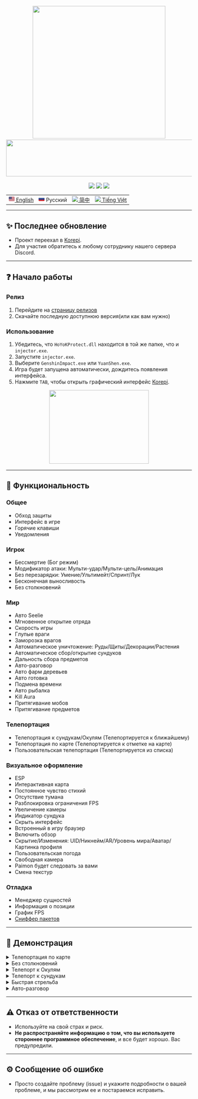 <p align="center">
  <a href="#"><img width="360" height="360" src="https://media.discordapp.net/attachments/1033549666769449002/1107009612210765955/matches.png"></a>
  <a href="#"><img width="650" height="100" src="https://share.creavite.co/FBkHy3zbN4CgWCr0.gif"></a>
</p>

<p align="center">
	<a href="https://github.com/Korepi/keyauth-cpp-library/releases"><img src="https://img.shields.io/github/downloads/Korepi/keyauth-cpp-library/total.svg?style=for-the-badge&color=darkcyan"></a>
	<a href="https://github.com/Korepi/Korepi/graphs/contributors"><img src="https://img.shields.io/github/contributors/Korepi/Korepi?style=for-the-badge&color=darkcyan"></a>
	<a href="https://discord.gg/cottonbuds"><img src="https://img.shields.io/discord/440536354544156683?label=Discord&logo=discord&style=for-the-badge&color=darkviolet"></a>
</p>

<table>
  <tr>
    <td valign="center"><a href="READMEmd"><img src="https://github.com/twitter/twemoji/blob/master/assets/svg/1f1fa-1f1f8.svg" width="16"/> English</td>
    <td valign="center"><img src="https://github.com/twitter/twemoji/blob/master/assets/svg/1f1f7-1f1fa.svg" width="16"/> Русский</a></td>
    <td valign="center"><a href="README_zh-cn.md"><img src="https://em-content.zobj.net/thumbs/120/twitter/351/flag-china_1f1e8-1f1f3.png" width="16"/> 简中</a></td>
    <td valign="center"><a href="README_vi-vn.md"><img src="https://em-content.zobj.net/thumbs/160/twitter/53/flag-for-vietnam_1f1fb-1f1f3.png" width="16"/> Tiếng Việt</a></td>
  </tr>
</table>

---

## ✨ Последнее обновление
- Проект переехал в [Korepi](https://github.com/Korepi/Korepi-Private-Repo).
- Для участия обратитесь к любому сотруднику нашего сервера Discord.

---

## ❓ Начало работы

### Релиз
1. Перейдите на [страницу релизов](https://github.com/Korepi/keyauth-cpp-library/releases)
2. Скачайте последную доступнюю версия(или как вам нужно)

### Использование
1. Убедитесь, что `HoYoKProtect.dll` находится в той же папке, что и `injector.exe`.
2. Запустите `injector.exe`.
3. Выберите `GenshinImpact.exe` или `YuanShen.exe`.
4. Игра будет запущена автоматически, дождитесь появления интерфейса.
5. Нажмите `TAB`, чтобы открыть графический интерфейс [Korepi](https://github.com/Korepi/Korepi).
<p align="center">
<a href="#"><img width="270" height="200" src="https://images.drivereasy.com/wp-content/uploads/2018/09/img_5ba9fcbbcb694.png"></a>
</p>

---
## 🎨 Функциональность

### Общее
- Обход защиты
- Интерфейс в игре
- Горячие клавиши
- Уведомления
### Игрок
- Бессмертие (Бог режим)
- Модификатор атаки: Мульти-удар/Мульти-цель/Анимация
- Без перезарядки: Умение/Ультимейт/Спринт/Лук
- Бесконечная выносливость
- Без столкновений

### Мир
- Авто Seelie
- Мгновенное открытие отряда
- Скорость игры
- Глупые враги
- Заморозка врагов
- Автоматическое уничтожение: Руды/Щиты/Декорации/Растения
- Автоматическое сбор/открытие сундуков
- Дальность сбора предметов
- Авто-разговор
- Авто фарм деревьев
- Авто готовка
- Подмена времени
- Авто рыбалка
- Kill Aura
- Притягивание мобов
- Притягивание предметов

### Телепортация
- Телепортация к сундукам/Окулям (Телепортируется к ближайшему)
- Телепортация по карте (Телепортируется к отметке на карте)
- Пользовательская телепортация (Телепортируется из списка)

### Визуальное оформление
- ESP
- Интерактивная карта
- Постоянное чувство стихий
- Отсутствие тумана
- Разблокировка ограничения FPS
- Увеличение камеры
- Индикатор сундука
- Скрыть интерфейс
- Встроенный в игру браузер
- Включить обзор
- Скрытие/Изменения: UID/Никнейм/AR/Уровень мира/Аватар/Картинка профиля
- Пользовательская погода
- Свободная камера
- Paimon будет следовать за вами
- Смена текстур

### Отладка
- Менеджер сущностей
- Информация о позиции
- График FPS
- [Сниффер пакетов](https://github.com/Akebi-Group/Akebi-PacketSniffer)

---
## 🎣 Демонстрация

<details>
  <summary>Телепортация по карте</summary>
  <img src="https://github.com/CallowBlack/gif-demos/blob/main/genshin-cheat/map-teleport-demo.gif"/>
</details>
<details>
  <summary>Без столкновений</summary>
  <img src="https://github.com/CallowBlack/gif-demos/blob/main/genshin-cheat/noclip-demo.gif"/>
</details>
<details>
  <summary>Телепорт к Окулям</summary>
  <img src="https://github.com/CallowBlack/gif-demos/blob/main/genshin-cheat/oculi-teleport-demo.gif"/>
</details>
<details>
  <summary>Телепорт к сундукам</summary>
  <img src="https://github.com/CallowBlack/gif-demos/blob/main/genshin-cheat/chest-teleport-demo.gif"/>
</details>
<details>
  <summary>Быстрая стрельба</summary>
  <img src="https://github.com/CallowBlack/gif-demos/blob/main/genshin-cheat/rapid-fire-demo.gif"/>
</details>
<details>
  <summary>Авто-разговор</summary>
  <img src="https://github.com/CallowBlack/gif-demos/blob/main/genshin-cheat/auto-talk-demo.gif"/>
</details>

---
## ⚠ Отказ от ответственности
- Используйте на свой страх и риск.
- **Не распространяйте информацию о том, что вы используете стороннее программное обеспечение**, и все будет хорошо. Вас предупредили.

---
## ⚙ Сообщение об ошибке
- Просто создайте проблему (issue) и укажите подробности о вашей проблеме, и мы рассмотрим ее и постараемся исправить.

